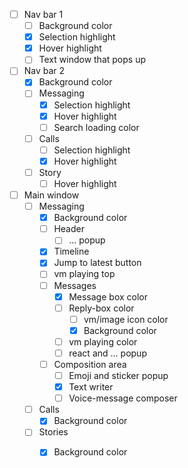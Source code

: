 - [ ] Nav bar 1
	- [ ] Background color
	- [x] Selection highlight
	- [x] Hover highlight
	- [ ] Text window that pops up
- [ ] Nav bar 2
	- [x] Background color 
	- [ ] Messaging 
		- [x] Selection highlight
		- [x] Hover highlight
		- [ ] Search loading color
	- [ ] Calls
		- [ ] Selection highlight
		- [x] Hover highlight
	- [ ] Story
		- [ ] Hover highlight
- [ ] Main window
	- [ ]  Messaging
		- [x] Background color
		- [ ] Header
			- [ ] ... popup
		- [x] Timeline
		- [x] Jump to latest button
		- [ ] vm playing top
		- [ ] Messages
			- [x] Message box color
			- [ ] Reply-box color
				- [ ] vm/image icon color
				- [x] Background color
			- [ ] vm playing color
			- [ ] react and ... popup
		- [ ] Composition area
			- [ ] Emoji and sticker popup
			- [x] Text writer
			- [ ] Voice-message composer
	- [ ] Calls
		- [x] Background color
	- [ ] Stories
		- [x] Background color

